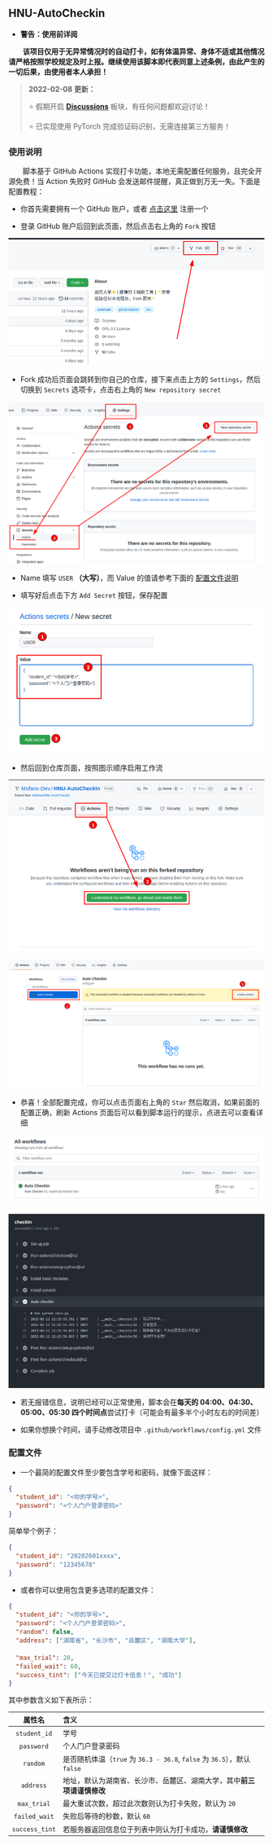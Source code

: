 ## HNU-AutoCheckin

* **警告：使用前详阅**

&emsp;&emsp;**该项目仅用于无异常情况时的自动打卡，如有体温异常、身体不适或其他情况请严格按照学校规定及时上报。继续使用该脚本即代表同意上述条例，由此产生的一切后果，由使用者本人承担！**

> ️**2022-02-08 更新：**
> 
> ⭐ 假期开启 [**Discussions**](https://github.com/Mufanc/HNU-AutoCheckin/discussions) 板块，有任何问题都欢迎讨论！
> 
> ⭐️ 已实现使用 PyTorch 完成验证码识别，无需连接第三方服务！ 

### 使用说明

&emsp;&emsp;脚本基于 GitHub Actions 实现打卡功能，本地无需配置任何服务，且完全开源免费！当 Action 失败时 GitHub 会发送邮件提醒，真正做到万无一失。下面是配置教程：

* 你首先需要拥有一个 GitHub 账户，或者 [点击这里](https://github.com/signup) 注册一个

* 登录 GitHub 账户后回到此页面，然后点击右上角的 `Fork` 按钮

![](images/click-fork.png)

* Fork 成功后页面会跳转到你自己的仓库，接下来点击上方的 `Settings`，然后切换到 `Secrets` 选项卡，点击右上角的 `New repository secret`

![](images/create-secret.png)

* Name 填写 `USER` **（大写）**，而 Value 的值请参考下面的 [配置文件说明](#配置文件) 

* 填写好后点击下方 `Add Secret` 按钮，保存配置

![](images/add-secret.png)

* 然后回到仓库页面，按照图示顺序启用工作流

![](images/enable-actions.png)

![](images/enable-workflow.png)

* 恭喜！全部配置完成，你可以点击页面右上角的 `Star` 然后取消，如果前面的配置正确，刷新 Actions 页面后可以看到脚本运行的提示，点进去可以查看详细

![](images/star-test.png)

![](images/test-result.png)

* 若无报错信息，说明已经可以正常使用，脚本会在**每天的 04:00、04:30、05:00、05:30 四个时间点**尝试打卡（可能会有最多半个小时左右的时间差）

* 如果你想换个时间，请手动修改项目中 `.github/workflows/config.yml` 文件

### 配置文件

* 一个最简的配置文件至少要包含学号和密码，就像下面这样：

```json
{
  "student_id": "<你的学号>",
  "password": "<个人门户登录密码>"
}
```

简单举个例子：

```json
{
  "student_id": "20202601xxxx",
  "password": "12345678"
}
```

* 或者你可以使用包含更多选项的配置文件：

```json
{
  "student_id": "<你的学号>",
  "password": "<个人门户登录密码>",
  "random": false,
  "address": ["湖南省", "长沙市", "岳麓区", "湖南大学"],
   
  "max_trial": 20,
  "failed_wait": 60,
  "success_tint": ["今天已提交过打卡信息！", "成功"]
}
```

其中参数含义如下表所示：

|      属性名       | 含义                                                          |
|:--------------:|:------------------------------------------------------------|
|  `student_id`  | 学号                                                          |
|   `password`   | 个人门户登录密码                                                    |
|    `random`    | 是否随机体温（`true` 为 `36.3 - 36.8`, `false` 为 `36.5`），默认 `false` |
|   `address`    | 地址，默认为湖南省、长沙市、岳麓区、湖南大学，其中**前三项请谨慎修改**                       |
|  `max_trial`   | 最大重试次数，超过此次数则认为打卡失败，默认为 `20`                                |
| `failed_wait`  | 失败后等待的秒数，默认 `60`                                            |
| `success_tint` | 若服务器返回信息位于列表中则认为打卡成功，**请谨慎修改**                              |
